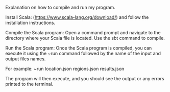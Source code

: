 Explanation on how to compile and run my program.

Install Scala: (https://www.scala-lang.org/download/) and follow the installation instructions.

Compile the Scala program: Open a command prompt and navigate to the directory where your Scala file is located. Use the sbt command to compile.

Run the Scala program: Once the Scala program is compiled, you can execute it using the ~run command followed by the name of the input and output files names. 

For example: ~run location.json regions.json results.json

The program will then execute, and you should see the output or any errors printed to the terminal.
